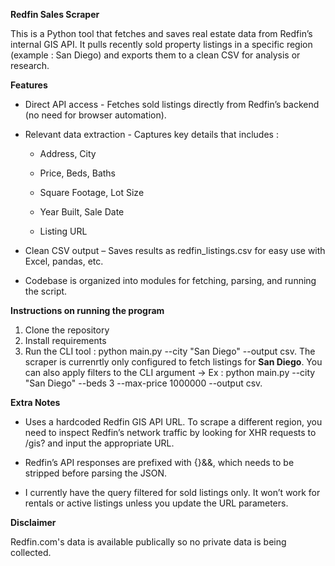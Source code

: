 **Redfin Sales Scraper**

This is a Python tool that fetches and saves real estate data from Redfin’s internal GIS API. It pulls recently sold property listings in a specific region (example : San Diego) and exports them to a clean CSV for analysis or research.

**Features**

* Direct API access - Fetches sold listings directly from Redfin’s backend (no need for browser automation).

* Relevant data extraction - Captures key details that includes : 

    * Address, City

    * Price, Beds, Baths

    * Square Footage, Lot Size

    * Year Built, Sale Date

    * Listing URL

* Clean CSV output – Saves results as redfin_listings.csv for easy use with Excel, pandas, etc.

* Codebase is organized into modules for fetching, parsing, and running the script.

**Instructions on running the program**

1. Clone the repository
2. Install requirements
3. Run the CLI tool : python main.py --city "San Diego" --output csv. The scraper is currenrtly only configured to fetch listings for **San Diego**. You can also apply filters to the CLI argument -> Ex : python main.py --city "San Diego" --beds 3 --max-price 1000000 --output csv.

**Extra Notes**

* Uses a hardcoded Redfin GIS API URL. To scrape a different region, you need to inspect Redfin’s network traffic by looking for XHR requests to /gis? and input the appropriate URL.

* Redfin’s API responses are prefixed with {}&&, which needs to be stripped before parsing the JSON.

* I currently have the query filtered for sold listings only. It won’t work for rentals or active listings unless you update the URL parameters.

**Disclaimer**

Redfin.com's data is available publically so no private data is being collected. 